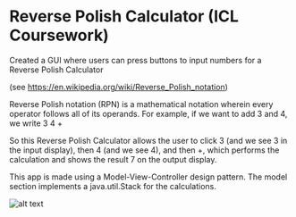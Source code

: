# Reverse Polish Calculator (ICL Coursework)

Created a GUI where users can press buttons to input numbers for a Reverse Polish Calculator 

(see https://en.wikipedia.org/wiki/Reverse_Polish_notation) 

Reverse Polish notation (RPN) is a mathematical notation wherein every operator follows all of its 
operands. For example, if we want to add 3 and 4, we write 3 4 +

So this Reverse Polish Calculator allows the user to click 3 (and we see 3 in the input display), then 4 
(and we see 4), and then +, which performs the calculation and shows the result 7 on the output display.

This app is made using a Model-View-Controller design pattern. The model section implements a java.util.Stack
for the calculations.

![alt text](https://github.com/kaixuankhoo98/ICL_ReversePolishCalculator/image.jpg?raw=true)
